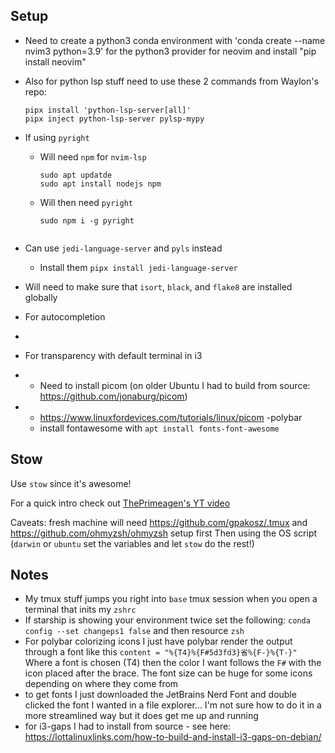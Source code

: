 ## Setup
- Need to create a python3 conda environment with 'conda create --name nvim3 python=3.9' for the python3 provider for neovim and install "pip install neovim"
- Also for python lsp stuff need to use these 2 commands from Waylon's repo:

    ```
    pipx install 'python-lsp-server[all]'
    pipx inject python-lsp-server pylsp-mypy
    ```
- If using `pyright`
    - Will need `npm` for `nvim-lsp`
        ```
        sudo apt updatde
        sudo apt install nodejs npm
        ``` 
    - Will then need `pyright`
        ```
        sudo npm i -g pyright
    ```
- Can use `jedi-language-server` and `pyls` instead
    - Install them
    ```pipx install jedi-language-server```
- Will need to make sure that `isort`, `black`, and `flake8` are installed globally
- For autocompletion
-
- For transparency with default terminal in i3
-   - Need to install picom (on older Ubuntu I had to build from source: https://github.com/jonaburg/picom)
-   - https://www.linuxfordevices.com/tutorials/linux/picom
-polybar
    - install fontawesome with `apt install fonts-font-awesome`
## Stow
Use `stow` since it's awesome!

For a quick intro check out [ThePrimeagen's YT video](https://www.youtube.com/watch?v=tkUllCAGs3c)

Caveats: fresh machine will need https://github.com/gpakosz/.tmux and https://github.com/ohmyzsh/ohmyzsh setup first
Then using the OS script (`darwin` or `ubuntu` set the variables and let `stow` do the rest!)

## Notes
- My tmux stuff jumps you right into `base` tmux session when you open a terminal that inits my `zshrc`
- If starship is showing your environment twice set the following:
    `conda config --set changeps1 false` and then resource `zsh`
- For polybar colorizing icons I just have polybar render the output through a font like this `content = "%{T4}%{F#5d3fd3}省%{F-}%{T-}"` Where a font is chosen (T4) then the color I want follows the `F#` with the icon placed after the brace. The font size can be huge for some icons depending on where they come from
- to get fonts I just downloaded the JetBrains Nerd Font and double clicked the font I wanted in a file explorer... I'm not sure how to do it in a more streamlined way but it does get me up and running
- for i3-gaps I had to install from source - see here: https://lottalinuxlinks.com/how-to-build-and-install-i3-gaps-on-debian/
